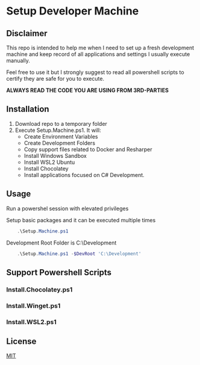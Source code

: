 # Setup Developer Machine

## Disclaimer
This repo is intended to help me when I need to set up a fresh development machine and keep record of all applications and settings I usually execute manually.

Feel free to use it but I strongly suggest to read all powershell scripts to certify they are safe for you to execute.

**ALWAYS READ THE CODE YOU ARE USING FROM 3RD-PARTIES**

## Installation

1. Download repo to a temporary folder
2. Execute Setup.Machine.ps1. It will:
    * Create Environment Variables 
    * Create Development Folders
    * Copy support files related to Docker and Resharper
    * Install Windows Sandbox
    * Install WSL2 Ubuntu
    * Install Chocolatey
    * Install applications focused on C# Development.


## Usage
Run a powershel session with elevated privileges

Setup basic packages and it can be executed multiple times
```powershell
    .\Setup.Machine.ps1
```

Development Root Folder is C:\Development
```powershell
    .\Setup.Machine.ps1 -$DevRoot 'C:\Development'
```

## Support Powershell Scripts

### Install.Chocolatey.ps1
### Install.Winget.ps1
### Install.WSL2.ps1

## License
[MIT](https://choosealicense.com/licenses/mit/)
